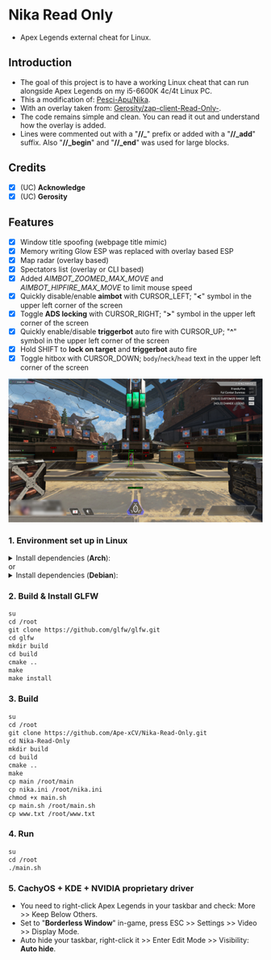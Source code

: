 # Nika Read Only

- Apex Legends external cheat for Linux.

## Introduction

- The goal of this project is to have a working Linux cheat that can run alongside Apex Legends on my i5-6600K 4c/4t Linux PC.
- This a modification of: [Pesci-Apu/Nika](https://github.com/Pesci-Apu/Nika).
- With an overlay taken from: [Gerosity/zap-client-Read-Only-](https://github.com/Gerosity/zap-client-Read-Only-).
- The code remains simple and clean. You can read it out and understand how the overlay is added.
- Lines were commented out with a "**//_**" prefix or added with a "**//_add**" suffix. Also "**//_begin**" and "**//_end**" was used for large blocks.

## Credits

- [x] (UC) **Acknowledge**
- [x] (UC) **Gerosity**

## Features

* [x] Window title spoofing (webpage title mimic)
* [x] Memory writing Glow ESP was replaced with overlay based ESP
* [x] Map radar (overlay based)
* [x] Spectators list (overlay or CLI based)
* [x] Added _AIMBOT_ZOOMED_MAX_MOVE_ and _AIMBOT_HIPFIRE_MAX_MOVE_ to limit mouse speed
* [x] Quickly disable/enable **aimbot** with CURSOR_LEFT; "**<**" symbol in the upper left corner of the screen
* [x] Toggle **ADS locking** with CURSOR_RIGHT; "**>**" symbol in the upper left corner of the screen
* [x] Quickly enable/disable **triggerbot** auto fire with CURSOR_UP; "**^**" symbol in the upper left corner of the screen
* [x] Hold SHIFT to **lock on target** and **triggerbot** auto fire
* [x] Toggle hitbox with CURSOR_DOWN; `body`/`neck`/`head` text in the upper left corner of the screen

![Screenshot.jpg](Screenshot.jpg)

### 1. Environment set up in Linux

<details>
<summary>Install dependencies (<b>Arch</b>):</summary>

    sudo pacman -Sy libudev0 cmake xorg-server git base-devel libx11 libxtst
</details>
or
<details>
<summary>Install dependencies (<b>Debian</b>):</summary>

    sudo apt-get install -y libudev-dev
    sudo apt install cmake xorg-dev libglu1-mesa-dev libxrandr-dev libxinerama-dev libxcursor-dev libxi-dev
    sudo apt install -y libudev-dev libglu1-mesa-dev libxkbcommon-dev libwayland-dev git cmake g++ gcc libinput-dev libsoil-dev
    sudo apt-get install build-essential
    sudo apt-get install libx11-dev
    sudo apt-get install libxtst-dev
</details>

### 2. Build & Install GLFW

``` shell
su
cd /root
git clone https://github.com/glfw/glfw.git
cd glfw
mkdir build
cd build
cmake ..
make
make install
```

### 3. Build

``` shell
su
cd /root
git clone https://github.com/Ape-xCV/Nika-Read-Only.git
cd Nika-Read-Only
mkdir build
cd build
cmake ..
make
cp main /root/main
cp nika.ini /root/nika.ini
chmod +x main.sh
cp main.sh /root/main.sh
cp www.txt /root/www.txt
```

### 4. Run

``` shell
su
cd /root
./main.sh
```

### 5. CachyOS + KDE + NVIDIA proprietary driver

- You need to right-click Apex Legends in your taskbar and check: More >> Keep Below Others.
- Set to "**Borderless Window**" in-game, press ESC >> Settings >> Video >> Display Mode.
- Auto hide your taskbar, right-click it >> Enter Edit Mode >> Visibility: **Auto hide**.
